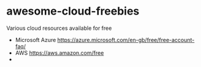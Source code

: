 # awesome-cloud-freebies
Various cloud resources available for free

* Microsoft Azure https://azure.microsoft.com/en-gb/free/free-account-faq/
* AWS https://aws.amazon.com/free
* 

